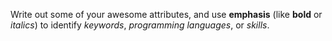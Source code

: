 Write out some of your awesome attributes, and use __emphasis__ (like __bold__ or _italics_) to identify _keywords_, _programming languages_, or _skills_. 
